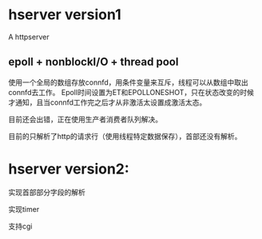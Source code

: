 # hserver version1
A httpserver

## epoll + nonblockI/O + thread pool

使用一个全局的数组存放connfd，用条件变量来互斥，线程可以从数组中取出connfd去工作。
Epoll时间设置为ET和EPOLLONESHOT，只在状态改变的时候才通知，且当connfd工作完之后才从非激活太设置成激活太态。

目前还会出错，正在使用生产者消费者队列解决。

目前的只解析了http的请求行（使用线程特定数据保存），首部还没有解析。

# hserver version2:

实现首部部分字段的解析

实现timer

支持cgi
